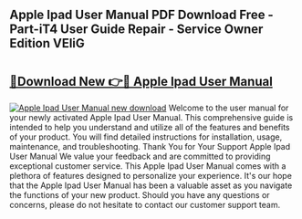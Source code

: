 ## Apple Ipad User Manual PDF Download Free - Part-iT4 User Guide Repair - Service Owner Edition VEliG

# <h2><a href="http://bc38612.oget.top/?id=Apple+Ipad+User+Manual">🔗Download New 👉🔴 Apple Ipad User Manual</a></h2>

[![Apple Ipad User Manual new download](https://i.imgur.com/5g1atiW.png)](http://bc38612.oget.top/?id=Apple+Ipad+User+Manual)
Welcome to the user manual for your newly activated Apple Ipad User Manual. This comprehensive guide is intended to help you understand and utilize all of the features and benefits of your product. You will find detailed instructions for installation, usage, maintenance, and troubleshooting. Thank You for Your Support Apple Ipad User Manual We value your feedback and are committed to providing exceptional customer service. This Apple Ipad User Manual comes with a plethora of features designed to personalize your experience. It's our hope that the Apple Ipad User Manual has been a valuable asset as you navigate the functions of your new product. Should you have any questions or concerns, please do not hesitate to contact our customer support team.

